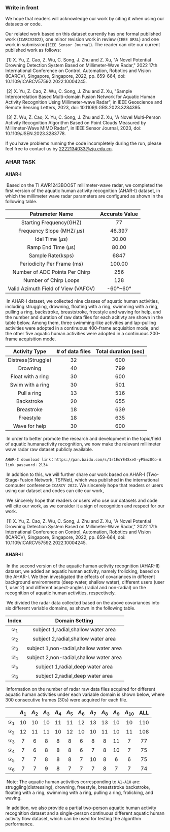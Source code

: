 ### Write in front

We hope that readers will acknowledge our work by citing it when using our datasets or code.

Our related work based on this dataset currently has one formal published work (`ICARCV2022`), one minor revision work in review (`IEEE GRSL`) and one work in submission(`IEEE Sensor Journal`). The reader can cite our current published work as follows:

​	[1] X. Yu, Z. Cao, Z. Wu, C. Song, J. Zhu and Z. Xu, "A Novel Potential Drowning Detection System Based on Millimeter-Wave Radar," 2022 17th International Conference on Control, Automation, Robotics and Vision (ICARCV), Singapore, Singapore, 2022, pp. 659-664, doi: 10.1109/ICARCV57592.2022.10004245.

​	[2] X. Yu, Z. Cao, Z. Wu, C. Song, J. Zhu and Z. Xu, "Sample Intercorrelation Based Multi-domain Fusion Network for Aquatic Human Activity Recognition Using Millimeter-wave Radar", in IEEE Geoscience and Remote Sensing Letters, 2023, doi: 10.1109/LGRS.2023.3284395.

​	[3] Z. Wu, Z. Cao, X. Yu, C. Song, J. Zhu and Z. Xu, "A Novel Multi-Person Activity Recognition Algorithm Based on Point Clouds Measured by Millimeter-Wave MIMO Radar", in IEEE Sensor Journal, 2023, 	doi: 10.1109/JSEN.2023.3283778.

 If you have problems running the code incompletely during the run, please feel free to contact us by 2222134033@zju.edu.cn.
 
### AHAR TASK

#### AHAR-I

​	Based on the TI AWR1243BOOST millimeter-wave radar, we completed the first version of the aquatic human activity recognition (AHAR-I) dataset, in which the millimeter wave radar parameters are configured as shown in the following table.

|           Patrameter Name           | Accurate Value |
| :---------------------------------: | :------------: |
|       Starting Frequency(GHZ)       |       77       |
|    Frequency Slope (MHZ/ $\mu$s)    |     46.397     |
|         Idel Time ($\mu$s)          |     30.00      |
|       Ramp End Time ($\mu$s)        |     80.00      |
|          Sample Rate(ksps)          |      6847      |
|     Periodicity Per Frame (ms)      |     100.00     |
|   Number of ADC Points Per Chirp    |      256       |
|        Number of Chirp Loops        |      128       |
| Valid Azimuth Field of View (VAFOV) |    -60°~60°    |

​	In AHAR-I dataset, we collected nine classes of aquatic human activities, including struggling, drowning, floating with a ring, swimming with a ring, pulling a ring, backstroke, breaststroke, freestyle and waving for help, and the number and duration of raw data files for each acitivty are shown in the table below. Among them, three swimming-like activities and lap-pulling activities were adopted in a continuous 400-frame acquisition mode, and the other five aquatic human activities were adopted in a continuous 200-frame acquisition mode.

|   Activity Type    | # of data files | Total duration (sec) |
| :----------------: | :-------------: | :------------------: |
| Distress(Struggle) |       32        |         600          |
|      Drowning      |       40        |         799          |
| Float with a ring  |       30        |         600          |
|  Swim with a ring  |       30        |         501          |
|    Pull a ring     |       13        |         516          |
|     Backstroke     |       20        |         655          |
|     Breastroke     |       18        |         639          |
|     Freestyle      |       18        |         635          |
|   Wave for help    |       30        |         600          |

​	In order to better promote the research and development in the topic/field of aquatic humanactivity recognition, we now make the relevant millimeter wave radar raw dataset publicly available. 

```
AHAR-I download link：https://pan.baidu.com/s/1r1EoYE4SxeX-yP5mz0Co-A 
link password：2l34 
```

​	In addition to this, we will further share our work based on AHAR-I (Two-Stage-Fusion Network, TSFNet), which was published in the international computer conference `ICARCV 2022`.  We sincerely hope that readers or users using our dataset and codes can cite our work,

​	We sincerely hope that readers or users who use our datasets and code will cite our work, as we consider it a sign of recognition and respect for our work.

​	[1] X. Yu, Z. Cao, Z. Wu, C. Song, J. Zhu and Z. Xu, "A Novel Potential Drowning Detection System Based on Millimeter-Wave Radar," 2022 17th International Conference on Control, Automation, Robotics and Vision (ICARCV), Singapore, Singapore, 2022, pp. 659-664, doi: 10.1109/ICARCV57592.2022.10004245.

#### AHAR-II

​	In the second version of the aquatic human activity recognition (AHAR-II) dataset, we added an aquatic human activity, namely frolicking, based on the AHAR-I. We then investigated the effects of covariances in different background environments (deep water, shallow water), different users (user 1, user 2) and different aspect-angles (radial and non-radial) on the recognition of aquatic human activities, respectively.

​	We divided the radar data collected based on the above covariances into six different variable domains, as shown in the following table.

|      Index      |             Domain Setting              |
| :-------------: | :-------------------------------------: |
| $\mathcal{D}_1$ |   subject 1,radial,shallow water area   |
| $\mathcal{D}_2$ |   subject 2,radial,shallow water area   |
| $\mathcal{D}_3$ | subject 1,non-radial,shallow water area |
| $\mathcal{D}_4$ | subject 2,non-radial,shallow water area |
| $\mathcal{D}_5$ |    subject 1,radial,deep water area     |
| $\mathcal{D}_6$ |    subject 2,radial,deep water area     |

​	Information on the number of radar raw data files acquired for different aquatic human activities under each variable domain is shown below, where 300 consecutive frames (30s) were acquired for each file. 

|                 | $A_1$ | $A_2$ | $A_3$ | $A_4$ | $A_5$ | $A_6$ | $A_7$ | $A_8$ | $A_9$ | $A_{10}$ | ALL  |
| :-------------: | :---: | :---: | :---: | :---: | :---: | :---: | :---: | :---: | :---: | :------: | :--: |
| $\mathcal{D}_1$ |  10   |  10   |  10   |  11   |  11   |  12   |  13   |  13   |  10   |    10    | 110  |
| $\mathcal{D}_2$ |  12   |  11   |  11   |  10   |  12   |  10   |  10   |  11   |  10   |    11    | 108  |
| $\mathcal{D}_3$ |   7   |   6   |   8   |   8   |   8   |   6   |   8   |   8   |  11   |    7     |  77  |
| $\mathcal{D}_4$ |   7   |   6   |   8   |   8   |   8   |   6   |   7   |   8   |  10   |    7     |  75  |
| $\mathcal{D}_5$ |   7   |   7   |   8   |   8   |   8   |   7   |  10   |   8   |   6   |    6     |  75  |
| $\mathcal{D}_6$ |   7   |   7   |   9   |   8   |   7   |   7   |   7   |   8   |   7   |    7     |  74  |

​	Note: The aquatic human activities corresponding to `A1-A10` are: struggling(distressing), drowning, freestyle, breaststroke backstroke, floating with a ring, swimming with a ring, pulling a ring, frolicking, and waving.

​	In addition,  we also provide a partial two-person aquatic human activity recognition dataset and a single-person continuous different aquatic human activity flow dataset, which can be used for testing the algorithm performance.
